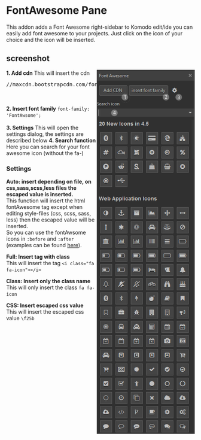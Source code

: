 # FontAwesome Pane
This addon adds a Font Awesome right-sidebar to Komodo edit/ide you can easily add font awesome to your projects.
Just click on the icon of your choice and the icon will be inserted.

## screenshot
<img src="screenshot.png" align="right" alt="">
<strong>1. Add cdn</strong>  
This will insert the cdn  
<pre>//maxcdn.bootstrapcdn.com/font-awesome/4.6.3/css/font-awesome.min.css</pre>
<br><br>
<strong>2. Insert font family</strong>  
<code>font-family: 'FontAwsome';</code>
<br><br>
<strong>3. Settings</strong>  
This will open the settings dialog,  
the settings are described below  
<strong>4. Search function</strong>  
Here you can search for your font awesome icon (without the fa-)



### Settings
<b>Auto: insert depending on file, on css,sass,scss,less files the escaped value is inserted.</b>  
This function will insert the html fontAwesome tag except when editing style-files (css, scss, sass, less) then the escaped value will be inserted.  
So you can use the fontAwsome icons in <code>:before</code> and <code>:after</code> (examples can be found <a href="https://css-tricks.com/five-use-cases-for-icon-fonts/" target="_blank">here</a>).

<b>Full: Insert tag with class</b>  
This will insert the tag <code>&lt;i class="fa fa-icon"&gt;&lt;/i&gt;</code>

<b>Class: Insert only the class name</b>  
This will only insert the class <code>fa fa-icon</code>

<b>CSS: Insert escaped css value</b>  
This will insert the escaped css value <code>\f25b</code>
